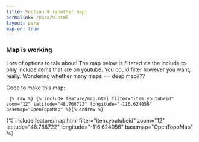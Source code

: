 ```yaml
---
title: Section 9 (another map)
permalink: /para/9.html
layout: para
map-on: true
---
```


### Map is working

Lots of options to talk about! The map below is filtered via the include to only include items that are on youtube. You could filter however you want, really. Wondering whether many maps == deep map???

Code to make this map:

``` {% raw %} {% include feature/map.html filter="item.youtubeid" zoom="12" latitude="48.768722" longitude="-116.624056" basemap="OpenTopoMap" %}{% endraw %}```

{% include feature/map.html filter="item.youtubeid" zoom="12" latitude="48.768722" longitude="-116.624056" basemap="OpenTopoMap" %}


